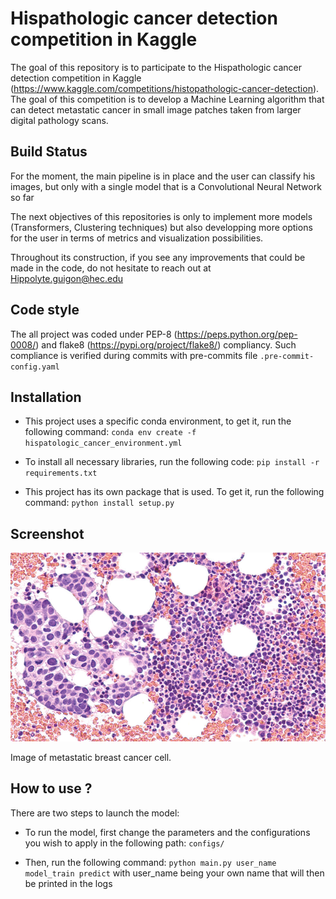 # Hispathologic cancer detection competition in Kaggle 

The goal of this repository is to participate to the Hispathologic cancer detection competition in Kaggle (https://www.kaggle.com/competitions/histopathologic-cancer-detection). The goal of this competition is to develop a Machine Learning algorithm that can detect metastatic cancer in small image patches taken from larger digital pathology scans. 

## Build Status

For the moment, the main pipeline is in place and the user can classify his images, but only with a single model that is a Convolutional Neural Network so far 

The next objectives of this repositories is only to implement more models (Transformers, Clustering techniques) but also developping more options for the user in terms of metrics and visualization possibilities.

Throughout its construction, if you see any improvements that could be made in the code, do not hesitate to reach out at 
Hippolyte.guigon@hec.edu

## Code style 

The all project was coded under PEP-8 (https://peps.python.org/pep-0008/) and flake8 (https://pypi.org/project/flake8/) compliancy. Such compliance is verified during commits with pre-commits file ```.pre-commit-config.yaml```

## Installation

* This project uses a specific conda environment, to get it, run the following command: ```conda env create -f hispatologic_cancer_environment.yml``` 

* To install all necessary libraries, run the following code: ```pip install -r requirements.txt```

* This project has its own package that is used. To get it, run the following command: ```python install setup.py```

## Screenshot 

![alt text](https://github.com/HippolyteGuigon/Hispatologic_Cancer_Detection/blob/master/ressources/metastatic-breast-cancer.jpeg)

Image of metastatic breast cancer cell.

## How to use ? 

There are two steps to launch the model: 

* To run the model, first change the parameters and the configurations you wish to apply in the following path: 
```configs/```

* Then, run the following command: ```python main.py user_name model_train predict``` with user_name being your own name that will then be printed in the logs